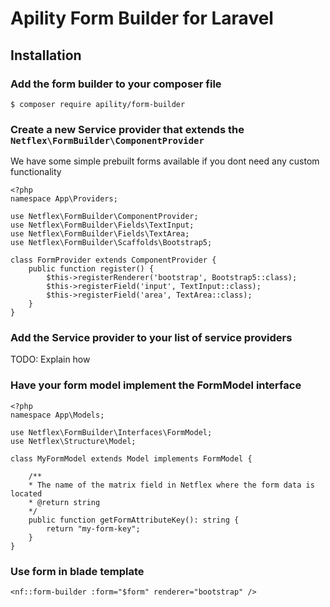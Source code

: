 # Apility Form Builder for Laravel

## Installation

### Add the form builder to your composer file
```shell
$ composer require apility/form-builder
```

### Create a new Service provider that extends the `Netflex\FormBuilder\ComponentProvider`

We have some simple prebuilt forms available if you dont need any custom functionality

```injectablephp
<?php
namespace App\Providers;

use Netflex\FormBuilder\ComponentProvider;
use Netflex\FormBuilder\Fields\TextInput;
use Netflex\FormBuilder\Fields\TextArea;
use Netflex\FormBuilder\Scaffolds\Bootstrap5;

class FormProvider extends ComponentProvider {
    public function register() {
        $this->registerRenderer('bootstrap', Bootstrap5::class);
        $this->registerField('input', TextInput::class);
        $this->registerField('area', TextArea::class);
    }
}
```
### Add the Service provider to your list of service providers

TODO: Explain how

### Have your form model implement the FormModel interface

```injectablephp
<?php
namespace App\Models;

use Netflex\FormBuilder\Interfaces\FormModel;
use Netflex\Structure\Model;

class MyFormModel extends Model implements FormModel {
    
    /**
    * The name of the matrix field in Netflex where the form data is located
    * @return string
    */
    public function getFormAttributeKey(): string {
        return "my-form-key";
    }
}

```

### Use form in blade template

```injectablephp
<nf::form-builder :form="$form" renderer="bootstrap" />
```
